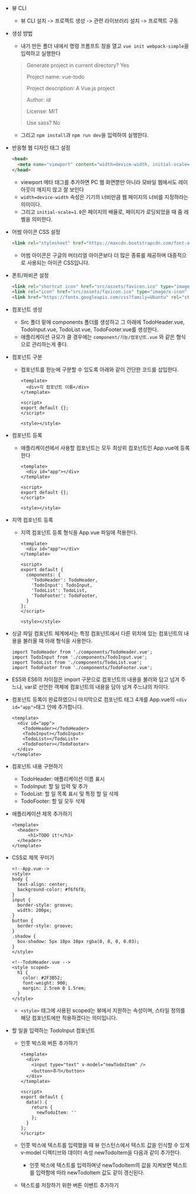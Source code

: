 - 뷰 CLI 

  - 뷰  CLI 설치 -> 프로젝트 생성 -> 관련 라이브러리 설치 -> 프로젝트 구동

- 생성 방법

  - 내가 만든 폴더 내에서 명령 프롬프트 창을 열고 `vue init webpack-simple`을 입력하고 실행한다

  > Generate project in current directory? Yes
  >
  > Project name: vue-todo
  >
  > Project description: A Vue.js project
  >
  > Author: id<mail>
  >
  > License: MIT
  >
  > Use sass? No

  - 그리고 `npm install`과 `npm run dev`을 입력하여 실행한다.





- 반응형 웹 디자인 태그 설정

  ```html
  <head>
    <meta name="viewport" content="width=device-width, initial-scale=1.0">
  </head>
  ```

  - viewport 메타 태그를 추가하면 PC 웹 화면뿐만 아니라 모바일 웹에서도 레이아웃이 깨지지 않고 잘 보인다
  - `width=device-width` 속성은 기기의 너비만큼 웹 페이지의 너비를 지정하라는 의미이다.
  - 그리고 `initial-scale=1.0`은 페이지의 배율로, 페이지가 로딩되었을 때 줌 레벨을 의미한다.

- 어썸 아이콘 CSS 설정

  ```html
  <link rel="stylesheet" href="https://maxcdn.bootstrapcdn.com/font-awesome/4.7.0/css/font-awesome.min.css"/>
  ```

  - 어썸 아이콘은 구글의 머터리얼 아이콘보다 더 많은 종류를 제공하며 대중적으로 사용되는 아이콘 CSS입니다.

- 폰트/파비콘 설정

  ```html
  <link rel="shortcut icon" href="src/assets/favicon.ico" type="image/x-icon"/>
  <link rel="icon" href="src/assets/favicon.ico" type="image/x-icon" />
  <link href="https://fonts.googleapis.com/css?family=Ubuntu" rel="stylesheet"/>
  ```

  

- 컴포넌트 생성

  - Src 폴더 밑에 components 폴더를 생성하고 그 아래에 TodoHeader.vue, TodoInput.vue, TodoList.vue, TodoFooter.vue를 생성한다.
  - 애플리케이션 규모가 클 경우에는 `component/기능/컴포넌트.vue` 와 같은 형식으로 관리하는게 좋다. 

- 컴포넌트 구분

  - 컴포넌트를 한눈에 구분할 수 있도록 아래와 같이 간단한 코드를 삽입한다.

    ```vue
    <template>
      <div>각 컴포넌트 이름</div>
    </template>
    
    <script>
    export default {};
    </script>
    
    <style></style>
    ```

    

- 컴포넌트 등록

  - 애플리케이션에서 사용할 컴포넌트는 모두 최상위 컴포넌트인 App.vue에 등록한다

    ```vue
    <template>
      <div id="app"></div>
    </template>
    
    <script>
    export default {};
    </script>
    
    <style></style>
    ```

    

- 지역 컴포넌트 등록

  - 지역 컴포넌트 등록 형식을 App.vue 파일에 적용한다.

    ```vue
    <template>
      <div id="app"></div>
    </template>
    
    <script>
    export default {
      components: {
        'TodoHeader': TodoHeader,
        'TodoInput': TodoInput,
        'TodoList': TodoList,
        'TodoFooter': TodoFooter,
      }  
    };
    </script>
    
    <style></style>
    ```

    

- 싱글 파일 컴포넌트 체계에서는 특정 컴포넌트에서 다른 위치에 있는 컴포넌트의 내용을 불러올 때 아래 형식을 사용한다.

  ```vue
  import TodoHeader from './components/TodoHeader.vue';
  import TodoInput from './components/TodoInput.vue';
  import TodoList from './components/TodoList.vue';
  import TodoFooter from './components/TodoFooter.vue';
  ```

  

- ES5와 ES6의 차이점은 import 구문으로 컴포넌트의 내용을 불러와 담고 넘겨 주느냐, var로 선언한 객체에 컴포넌트의 내용을 담아 넘겨 주느냐의 차이다. 



- 컴포넌트 등록이 완료하였으니 마지막으로 컴포넌트 태그 4개를 App.vue의 `<div id="app">`태그 안에 추가합니다.

  ```vue
  <template>
    <div id="app">
      <TodoHeader></TodoHeader>
      <TodoInput></TodoInput>
      <TodoList></TodoList>
      <TodoFooter></TodoFooter>
    </div>
  </template>
  ```

- 컴포넌트 내용 구현하기

  - TodoHeader: 애플리케이션 이름 표시
  - TodoInput: 할 일 입력 및 추가
  - TodoList: 할 일 목록 표시 및 특정 할 일 삭제
  - TodoFooter: 할 일 모두 삭제 

- 애플리케이션 제목 추가하기

  ```vue
  <template>
  	<header>
    	<h1>TODO it!</h1>
    </header>
  </template>
  ```

- CSS로 제목 꾸미기

  ```vue
  <!--App.vue-->
  <style>
  body {
    text-align: center;
    background-color: #f6f6f8;
  }
  input {
    border-style: groove;
    width: 200px;
  }
  button {
    border-style: groove;
  }
  .shadow {
    box-shadow: 5px 10px 10px rgba(0, 0, 0, 0.03);
  }
  </style>
  
  <!--TodoHeader.vue -->
  <style scoped>
    h1 {
      color: #2F3B52;
      font-weight: 900;
      margin: 2.5rem 0 1.5rem;
    }
  </style>
  ```

  - `<style>` 태그에 사용된 scoped는 뷰에서 지원하는 속성이며, 스타일 정의를 해당 컴포넌트에만 적용하겠다는 의미입니다.



- 할 일을 입력하는 TodoInput 컴포넌트

  - 인풋 박스와 버튼 추가하기

    ```vue
    <template>
      <div>
        <input type="text" v-model="newTodoItem" />
        <button>추가</button>
      </div>
    </template>
    
    <script>
    export default {
      data() {
        return {
          newTodoItem: ''
        };
      }
    };
    </script>
    ```

  - 인풋 박스에 텍스트를 입력했을 때 뷰 인스턴스에서 텍스트 값을 인식할 수 있게 v-model 디렉티브와 데이터 속성 newTodoItem을 다음과 같이 추가한다.

    - 인풋 박스에 텍스트를 입력하며넛 newTodoItem의 값을 지켜보면 텍스트를 입력함에 따라 newTodoItem 값도 같이 갱신된다.

  - 텍스트를 저장하기 위한 버튼 이벤트 추가하기